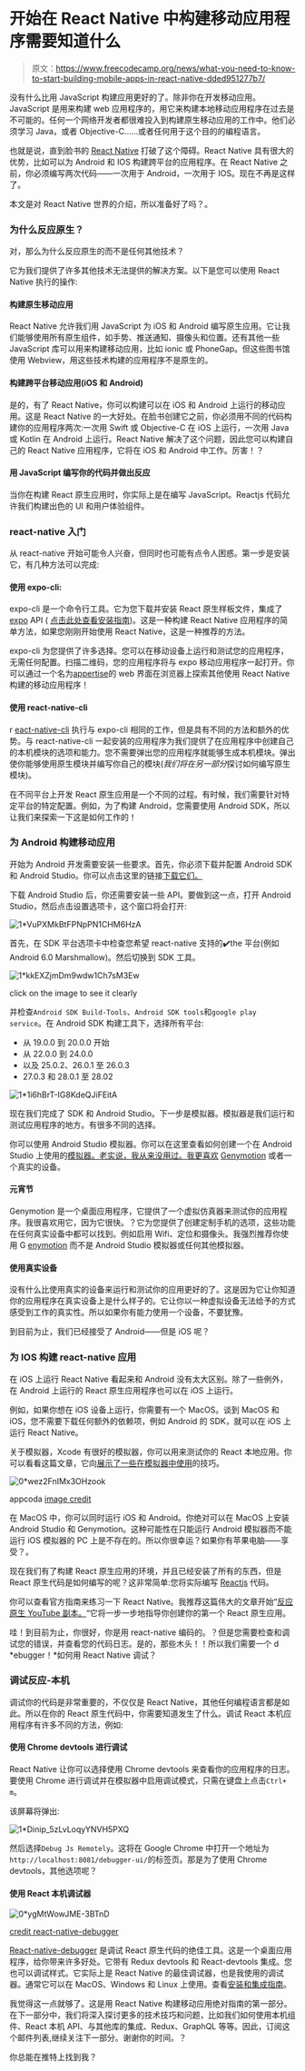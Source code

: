 # 开始在 React Native 中构建移动应用程序需要知道什么

> 原文：<https://www.freecodecamp.org/news/what-you-need-to-know-to-start-building-mobile-apps-in-react-native-dded951277b7/>

没有什么比用 JavaScript 构建应用更好的了。除非你在开发移动应用。JavaScript 是用来构建 web 应用程序的，用它来构建本地移动应用程序在过去是不可能的。任何一个网络开发者都很难投入到构建原生移动应用的工作中。他们必须学习 Java，或者 Objective-C……或者任何用于这个目的的编程语言。

也就是说，直到脸书的 [React Native](https://facebook.github.io/react-native/) 打破了这个障碍。React Native 具有很大的优势，比如可以为 Android 和 IOS 构建跨平台的应用程序。在 React Native 之前，你必须编写两次代码——一次用于 Android，一次用于 IOS。现在不再是这样了。

本文是对 React Native 世界的介绍，所以准备好了吗？。

### 为什么反应原生？

对，那么为什么反应原生的而不是任何其他技术？

它为我们提供了许多其他技术无法提供的解决方案。以下是您可以使用 React Native 执行的操作:

#### 构建原生移动应用

React Native 允许我们用 JavaScript 为 iOS 和 Android 编写原生应用。它让我们能够使用所有原生组件，如手势、推送通知、摄像头和位置。还有其他一些 JavaScript 库可以用来构建移动应用，比如 ionic 或 PhoneGap。但这些图书馆使用 Webview，用这些技术构建的应用程序不是原生的。

#### 构建跨平台移动应用(iOS 和 Android)

是的，有了 React Native，你可以构建可以在 iOS 和 Android 上运行的移动应用。这是 React Native 的一大好处。在脸书创建它之前，你必须用不同的代码构建你的应用程序两次:一次用 Swift 或 Objective-C 在 iOS 上运行，一次用 Java 或 Kotlin 在 Android 上运行。React Native 解决了这个问题，因此您可以构建自己的 React Native 应用程序，它将在 iOS 和 Android 中工作。厉害！？

#### 用 JavaScript 编写你的代码并做出反应

当你在构建 React 原生应用时，你实际上是在编写 JavaScript。Reactjs 代码允许我们构建出色的 UI 和用户体验组件。

### react-native 入门

从 react-native 开始可能令人兴奋，但同时也可能有点令人困惑。第一步是安装它，有几种方法可以完成:

#### 使用 expo-cli:

expo-cli 是一个命令行工具。它为您下载并安装 React 原生样板文件，集成了 [expo](http://expo.io/) API ( [点击此处查看安装指南](https://github.com/react-community/create-react-native-app))。这是一种构建 React Native 应用程序的简单方法，如果您刚刚开始使用 React Native，这是一种推荐的方法。

expo-cli 为您提供了许多选择。您可以在移动设备上运行和测试您的应用程序，无需任何配置。扫描二维码，您的应用程序将与 expo 移动应用程序一起打开。你可以通过一个名为[appertise](https://appetize.io/)的 web 界面在浏览器上探索其他使用 React Native 构建的移动应用程序！

#### 使用 react-native-cli

r [eact-native-cli](https://facebook.github.io/react-native/docs/understanding-cli) 执行与 expo-cli 相同的工作，但是具有不同的方法和额外的优势。与 react-native-cli 一起安装的应用程序为我们提供了在应用程序中创建自己的本机模块的选项和能力。您不需要弹出您的应用程序就能够生成本机模块。弹出使你能够使用原生模块并编写你自己的模块(*我们将在另一部分*探讨如何编写原生模块)。

在不同平台上开发 React 原生应用是一个不同的过程。有时候，我们需要针对特定平台的特定配置。例如，为了构建 Android，您需要使用 Android SDK，所以让我们来探索一下这是如何工作的！

### 为 Android 构建移动应用

开始为 Android 开发需要安装一些要求。首先，你必须下载并配置 Android SDK 和 Android Studio。你可以点击这里的链接[下载它们。](https://developer.android.com/studio/)

下载 Android Studio 后，你还需要安装一些 API。要做到这一点，打开 Android Studio，然后点击设置选项卡，这个窗口将会打开:

![1*VuPXMkBtFPNpPN1CHM6HzA](img/4d7a5a1c2941915852e742928418794a.png)

首先，在 SDK 平台选项卡中检查您希望 react-native 支持的✔️the 平台(例如 Android 6.0 Marshmallow)。然后切换到 SDK 工具。

![1*kkEXZjmDm9wdw1Ch7sM3Ew](img/79f9d7c02c6471087c0f916ea00b7d62.png)

click on the image to see it clearly

并检查`Android SDK Build-Tools`、`Android SDK tools`和`google play service`。在 Android SDK 构建工具下，选择所有平台:

*   从 19.0.0 到 20.0.0 开始
*   从 22.0.0 到 24.0.0
*   以及 25.0.2、26.0.1 至 26.0.3
*   27.0.3 和 28.0.1 至 28.02

![1*1i6hBrT-IG8KdeQJiFEitA](img/a8f9d40b683a47e469bd33896204aabb.png)

现在我们完成了 SDK 和 Android Studio。下一步是模拟器。模拟器是我们运行和测试应用程序的地方。有很多不同的选择。

你可以使用 Android Studio 模拟器。你可以在这里查看如何创建一个在 Android Studio 上使用的[模拟器。老实说，我从来没用过。我更喜欢](https://developer.android.com/studio/run/managing-avds) [Genymotion](https://www.genymotion.com/) 或者一个真实的设备。

#### **元宵节**

Genymotion 是一个桌面应用程序，它提供了一个虚拟仿真器来测试你的应用程序。我很喜欢用它，因为它很快。？它为您提供了创建定制手机的选项，这些功能在任何真实设备中都可以找到。例如启用 Wifi、定位和摄像头。我强烈推荐你使用 G [enymotion](https://www.genymotion.com/) 而不是 Android Studio 模拟器或任何其他模拟器。

#### **使用真实设备**

没有什么比使用真实的设备来运行和测试你的应用更好的了。这是因为它让你知道你的应用程序在真实设备上是什么样子的。它让你以一种虚拟设备无法给予的方式感受到工作的真实性。所以如果你有能力使用一个设备，不要犹豫。

到目前为止，我们已经接受了 Android——但是 iOS 呢？

### 为 IOS 构建 react-native 应用

在 iOS 上运行 React Native 看起来和 Android 没有太大区别。除了一些例外，在 Android 上运行的 React 原生应用程序也可以在 iOS 上运行。

例如，如果你想在 iOS 设备上运行，你需要有一个 MacOS。谈到 MacOS 和 iOS，您不需要下载任何额外的依赖项，例如 Android 的 SDK，就可以在 iOS 上运行 React Native。

关于模拟器，Xcode 有很好的模拟器，你可以用来测试你的 React 本地应用。你可以看看这篇文章，它向[展示了一些在模拟器中使用](https://www.appcoda.com/ios-simulator-tips-tricks/)的技巧。

![0*wez2FnIMx3OHzook](img/ddfd29511792dd1bd10c7eabf249d206.png)

appcoda [image credit](https://www.appcoda.com/ios-simulator-tips-tricks/)

在 MacOS 中，你可以同时运行 iOS 和 Android。你绝对可以在 MacOS 上安装 Android Studio 和 Genymotion。这种可能性在只能运行 Android 模拟器而不能运行 iOS 模拟器的 PC 上是不存在的。所以你很幸运？如果你有苹果电脑——享受？。

现在我们有了构建 React 原生应用的环境，并且已经安装了所有的东西，但是 React 原生代码是如何编写的呢？这非常简单:您将实际编写 [Reactjs](https://reactjs.org/) 代码。

你可以查看官方指南来练习一下 React Native。我推荐这篇伟大的文章开始“[反应原生 YouTube 副本。](https://medium.com/react-native-training/react-native-youtube-replica-f378200d91f0)“它将一步一步地指导你创建你的第一个 React 原生应用。

哇！到目前为止，你很好，你是用 react-native 编码的。？但是您需要检查和调试您的错误，并查看您的代码日志。是的，那些木头！！所以我们需要一个 d *ebugger！*如何用 React Native 调试？

### 调试反应-本机

调试你的代码是非常重要的，不仅仅是 React Native，其他任何编程语言都是如此。所以在你的 React 原生代码中，你需要知道发生了什么。调试 React 本机应用程序有许多不同的方法，例如:

#### 使用 Chrome devtools 进行调试

React Native 让你可以选择使用 Chrome devtools 来查看你的应用程序的日志。要使用 Chrome 进行调试并在模拟器中启用调试模式，只需在键盘上点击`Ctrl+ m`。

该屏幕将弹出:

![1*Dinip_5zLvLoqyYNVH5PXQ](img/16c433c8dd65bd209a7198b10aa6bd1b.png)

然后选择`Debug Js Remotely`。这将在 Google Chrome 中打开一个地址为`http://localhost:8081/debugger-ui/`的标签页。那是为了使用 Chrome devtools，其他选项呢？

#### 使用 React 本机调试器

![0*ygMtWowJME-3BTnD](img/0acac767d236411bf09425dfa4920748.png)

[credit react-native-debugger](https://github.com/jhen0409/react-native-debugger)

[React-native-debugger](https://github.com/jhen0409/react-native-debugger) 是调试 React 原生代码的绝佳工具。这是一个桌面应用程序，给你带来许多好处。它带有 Redux devtools 和 React-devtools 集成。您也可以调试样式。它实际上是 React Native 的最佳调试器，也是我使用的调试器。通常它可以在 MacOS、Windows 和 Linux 上使用。查看[安装和集成指南](https://github.com/jhen0409/react-native-debugger)。

我觉得这一点就够了。这是用 React Native 构建移动应用绝对指南的第一部分。在下一部分中，我们将深入探讨更多的技术技巧和问题，比如我们如何使用本机组件、React 本机 API、与其他库的集成、Redux、GraphQL 等等。因此，订阅这个邮件列表,继续关注下一部分。谢谢你的时间。？

你总能在推特上找到我？